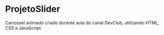 # ProjetoSlider
Carrossel animado criado durante aula do canal DevClub, utilizando HTML, CSS e JavaScript.
